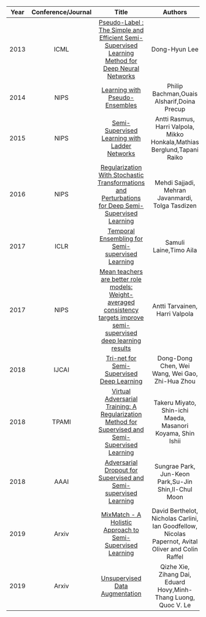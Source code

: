 | Year       | Conference/Journal       | Title                  | Authors  | Code |Remark |
| ------------- |:-------------:|:--------------------------:|:------------:|:------------:|:------------:|
|2013|ICML|[Pseudo-Label : The Simple and Efficient Semi-Supervised Learning Method for Deep Neural Networks](http://deeplearning.net/wp-content/uploads/2013/03/pseudo_label_final.pdf)|Dong-Hyun Lee|[Pytorch Code](https://github.com/iBelieveCJM/pseudo_label-pytorch)|
|2014|NIPS|[Learning with Pseudo-Ensembles](http://papers.nips.cc/paper/5487-learning-with-pseudo-ensembles.pdf)|Philip Bachman,Ouais Alsharif,Doina Precup|[Code](https://github.com/Philip-Bachman/Pseudo-Ensembles)|
|2015|NIPS|[Semi-Supervised Learning with Ladder Networks](https://arxiv.org/pdf/1507.02672.pdf)|Antti Rasmus, Harri Valpola, Mikko Honkala,Mathias Berglund,Tapani Raiko|[Theano](https://github.com/CuriousAI/ladder), [Tensorflow](https://github.com/rinuboney/ladder)|
|2016|NIPS|[Regularization With Stochastic Transformations and Perturbations for Deep Semi-Supervised Learning](https://arxiv.org/abs/1606.04586)|Mehdi Sajjadi, Mehran Javanmardi, Tolga Tasdizen|[Code](https://github.com/m-sajjadi/Semi-Supervised-Learning-SparseConvNet)|
|2017|ICLR|[Temporal Ensembling for Semi-supervised Learning](https://arxiv.org/pdf/1610.02242.pdf)|Samuli Laine,Timo Aila|[Tensorflow](https://github.com/Goldesel23/Temporal-Ensembling-for-Semi-Supervised-Learning)|
|2017|NIPS|[Mean teachers are better role models: Weight-averaged consistency targets improve semi-supervised deep learning results](https://arxiv.org/pdf/1703.01780.pdf)|Antti Tarvainen, Harri Valpola|[Pytorch & Tensorflow](https://github.com/CuriousAI/mean-teacher)|
|2018|IJCAI|[Tri-net for Semi-Supervised Deep Learning](https://www.ijcai.org/proceedings/2018/0278.pdf)|Dong-Dong Chen, Wei Wang, Wei Gao, Zhi-Hua Zhou|||
|2018|TPAMI|[Virtual Adversarial Training: A Regularization Method for Supervised and Semi-Supervised Learning](https://arxiv.org/pdf/1704.03976.pdf)|Takeru Miyato, Shin-ichi Maeda, Masanori Koyama, Shin Ishii||
|2018|AAAI|[Adversarial Dropout for Supervised and Semi-supervised Learning](https://arxiv.org/pdf/1707.03631.pdf)|Sungrae Park, Jun-Keon Park,Su-Jin Shin,Il-Chul Moon||
|2019|Arxiv|[MixMatch - A Holistic Approach to Semi-Supervised Learning](https://arxiv.org/pdf/1905.02249v1.pdf)|David Berthelot, Nicholas Carlini, Ian Goodfellow, Nicolas Papernot, Avital Oliver and Colin Raffel|[Code](https://github.com/google-research/mixmatch)|
|2019|Arxiv|[Unsupervised Data Augmentation](https://arxiv.org/pdf/1904.12848.pdf)|Qizhe Xie, Zihang Dai, Eduard Hovy,Minh-Thang Luong, Quoc V. Le||

